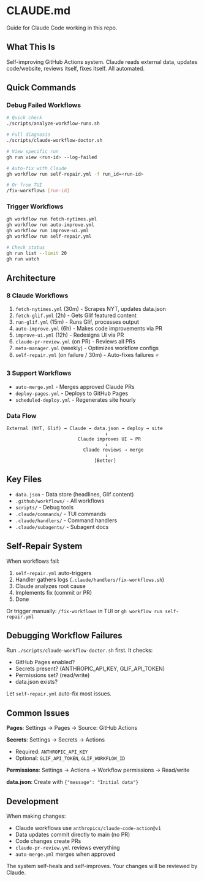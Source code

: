 # CLAUDE.md

Guide for Claude Code working in this repo.

## What This Is

Self-improving GitHub Actions system. Claude reads external data, updates code/website, reviews itself, fixes itself. All automated.

## Quick Commands

### Debug Failed Workflows
```bash
# Quick check
./scripts/analyze-workflow-runs.sh

# Full diagnosis
./scripts/claude-workflow-doctor.sh

# View specific run
gh run view <run-id> --log-failed

# Auto-fix with Claude
gh workflow run self-repair.yml -f run_id=<run-id>

# Or from TUI
/fix-workflows [run-id]
```

### Trigger Workflows
```bash
gh workflow run fetch-nytimes.yml
gh workflow run auto-improve.yml
gh workflow run improve-ui.yml
gh workflow run self-repair.yml

# Check status
gh run list --limit 20
gh run watch
```

## Architecture

### 8 Claude Workflows

1. `fetch-nytimes.yml` (30m) - Scrapes NYT, updates data.json
2. `fetch-glif.yml` (2h) - Gets Glif featured content
3. `run-glif.yml` (15m) - Runs Glif, processes output
4. `auto-improve.yml` (6h) - Makes code improvements via PR
5. `improve-ui.yml` (12h) - Redesigns UI via PR
6. `claude-pr-review.yml` (on PR) - Reviews all PRs
7. `meta-manager.yml` (weekly) - Optimizes workflow configs
8. `self-repair.yml` (on failure / 30m) - Auto-fixes failures ⭐

### 3 Support Workflows

- `auto-merge.yml` - Merges approved Claude PRs
- `deploy-pages.yml` - Deploys to GitHub Pages
- `scheduled-deploy.yml` - Regenerates site hourly

### Data Flow

```
External (NYT, Glif) → Claude → data.json → deploy → site
                                    ↓
                          Claude improves UI → PR
                                    ↓
                            Claude reviews → merge
                                    ↓
                                [Better]
```

## Key Files

- `data.json` - Data store (headlines, Glif content)
- `.github/workflows/` - All workflows
- `scripts/` - Debug tools
- `.claude/commands/` - TUI commands
- `.claude/handlers/` - Command handlers
- `.claude/subagents/` - Subagent docs

## Self-Repair System

When workflows fail:

1. `self-repair.yml` auto-triggers
2. Handler gathers logs (`.claude/handlers/fix-workflows.sh`)
3. Claude analyzes root cause
4. Implements fix (commit or PR)
5. Done

Or trigger manually: `/fix-workflows` in TUI or `gh workflow run self-repair.yml`

## Debugging Workflow Failures

Run `./scripts/claude-workflow-doctor.sh` first. It checks:
- GitHub Pages enabled?
- Secrets present? (ANTHROPIC_API_KEY, GLIF_API_TOKEN)
- Permissions set? (read/write)
- data.json exists?

Let `self-repair.yml` auto-fix most issues.

## Common Issues

**Pages**: Settings → Pages → Source: GitHub Actions

**Secrets**: Settings → Secrets → Actions
- Required: `ANTHROPIC_API_KEY`
- Optional: `GLIF_API_TOKEN`, `GLIF_WORKFLOW_ID`

**Permissions**: Settings → Actions → Workflow permissions → Read/write

**data.json**: Create with `{"message": "Initial data"}`

## Development

When making changes:
- Claude workflows use `anthropics/claude-code-action@v1`
- Data updates commit directly to main (no PR)
- Code changes create PRs
- `claude-pr-review.yml` reviews everything
- `auto-merge.yml` merges when approved

The system self-heals and self-improves. Your changes will be reviewed by Claude.
